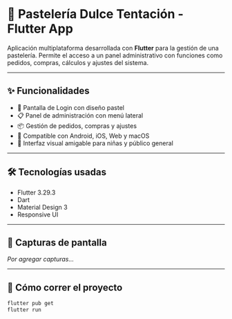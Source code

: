# 🧁 Pastelería Dulce Tentación - Flutter App

Aplicación multiplataforma desarrollada con **Flutter** para la gestión de una pastelería. Permite el acceso a un panel administrativo con funciones como pedidos, compras, cálculos y ajustes del sistema.

---

## ✨ Funcionalidades

- 🔐 Pantalla de Login con diseño pastel
- 📋 Panel de administración con menú lateral
- 📦 Gestión de pedidos, compras y ajustes
- 📱 Compatible con Android, iOS, Web y macOS
- 🎨 Interfaz visual amigable para niñas y público general

---

## 🛠️ Tecnologías usadas

- Flutter 3.29.3
- Dart
- Material Design 3
- Responsive UI

---

## 📸 Capturas de pantalla

*Por agregar capturas...*

---

## 🚀 Cómo correr el proyecto

```bash
flutter pub get
flutter run

